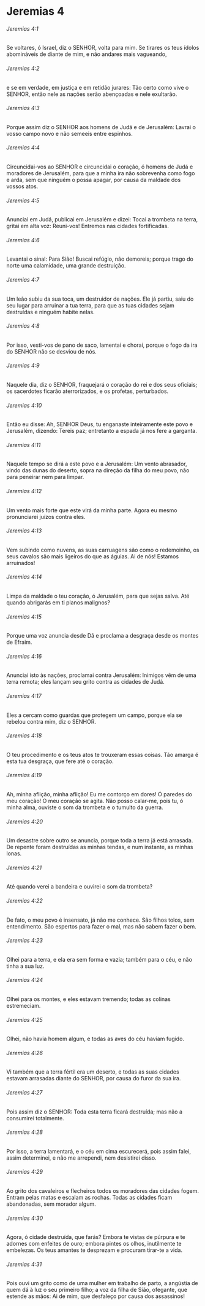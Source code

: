 # Jeremias 4

###### Jeremias 4:1

Se voltares, ó Israel, diz o SENHOR, volta para mim. Se tirares os teus ídolos abomináveis de diante de mim, e não andares mais vagueando,

###### Jeremias 4:2

e se em verdade, em justiça e em retidão jurares: Tão certo como vive o SENHOR, então nele as nações serão abençoadas e nele exultarão.

###### Jeremias 4:3

Porque assim diz o SENHOR aos homens de Judá e de Jerusalém: Lavrai o vosso campo novo e não semeeis entre espinhos.

###### Jeremias 4:4

Circuncidai-vos ao SENHOR e circuncidai o coração, ó homens de Judá e moradores de Jerusalém, para que a minha ira não sobrevenha como fogo e arda, sem que ninguém o possa apagar, por causa da maldade dos vossos atos.

###### Jeremias 4:5

Anunciai em Judá, publicai em Jerusalém e dizei: Tocai a trombeta na terra, gritai em alta voz: Reuni-vos! Entremos nas cidades fortificadas.

###### Jeremias 4:6

Levantai o sinal: Para Sião! Buscai refúgio, não demoreis; porque trago do norte uma calamidade, uma grande destruição.

###### Jeremias 4:7

Um leão subiu da sua toca, um destruidor de nações. Ele já partiu, saiu do seu lugar para arruinar a tua terra, para que as tuas cidades sejam destruídas e ninguém habite nelas.

###### Jeremias 4:8

Por isso, vesti-vos de pano de saco, lamentai e chorai, porque o fogo da ira do SENHOR não se desviou de nós.

###### Jeremias 4:9

Naquele dia, diz o SENHOR, fraquejará o coração do rei e dos seus oficiais; os sacerdotes ficarão aterrorizados, e os profetas, perturbados.

###### Jeremias 4:10

Então eu disse: Ah, SENHOR Deus, tu enganaste inteiramente este povo e Jerusalém, dizendo: Tereis paz; entretanto a espada já nos fere a garganta.

###### Jeremias 4:11

Naquele tempo se dirá a este povo e a Jerusalém: Um vento abrasador, vindo das dunas do deserto, sopra na direção da filha do meu povo, não para peneirar nem para limpar.

###### Jeremias 4:12

Um vento mais forte que este virá da minha parte. Agora eu mesmo pronunciarei juízos contra eles.

###### Jeremias 4:13

Vem subindo como nuvens, as suas carruagens são como o redemoinho, os seus cavalos são mais ligeiros do que as águias. Ai de nós! Estamos arruinados!

###### Jeremias 4:14

Limpa da maldade o teu coração, ó Jerusalém, para que sejas salva. Até quando abrigarás em ti planos malignos?

###### Jeremias 4:15

Porque uma voz anuncia desde Dã e proclama a desgraça desde os montes de Efraim.

###### Jeremias 4:16

Anunciai isto às nações, proclamai contra Jerusalém: Inimigos vêm de uma terra remota; eles lançam seu grito contra as cidades de Judá.

###### Jeremias 4:17

Eles a cercam como guardas que protegem um campo, porque ela se rebelou contra mim, diz o SENHOR.

###### Jeremias 4:18

O teu procedimento e os teus atos te trouxeram essas coisas. Tão amarga é esta tua desgraça, que fere até o coração.

###### Jeremias 4:19

Ah, minha aflição, minha aflição! Eu me contorço em dores! Ó paredes do meu coração! O meu coração se agita. Não posso calar-me, pois tu, ó minha alma, ouviste o som da trombeta e o tumulto da guerra.

###### Jeremias 4:20

Um desastre sobre outro se anuncia, porque toda a terra já está arrasada. De repente foram destruídas as minhas tendas, e num instante, as minhas lonas.

###### Jeremias 4:21

Até quando verei a bandeira e ouvirei o som da trombeta?

###### Jeremias 4:22

De fato, o meu povo é insensato, já não me conhece. São filhos tolos, sem entendimento. São espertos para fazer o mal, mas não sabem fazer o bem.

###### Jeremias 4:23

Olhei para a terra, e ela era sem forma e vazia; também para o céu, e não tinha a sua luz.

###### Jeremias 4:24

Olhei para os montes, e eles estavam tremendo; todas as colinas estremeciam.

###### Jeremias 4:25

Olhei, não havia homem algum, e todas as aves do céu haviam fugido.

###### Jeremias 4:26

Vi também que a terra fértil era um deserto, e todas as suas cidades estavam arrasadas diante do SENHOR, por causa do furor da sua ira.

###### Jeremias 4:27

Pois assim diz o SENHOR: Toda esta terra ficará destruída; mas não a consumirei totalmente.

###### Jeremias 4:28

Por isso, a terra lamentará, e o céu em cima escurecerá, pois assim falei, assim determinei, e não me arrependi, nem desistirei disso.

###### Jeremias 4:29

Ao grito dos cavaleiros e flecheiros todos os moradores das cidades fogem. Entram pelas matas e escalam as rochas. Todas as cidades ficam abandonadas, sem morador algum.

###### Jeremias 4:30

Agora, ó cidade destruída, que farás? Embora te vistas de púrpura e te adornes com enfeites de ouro; embora pintes os olhos, inutilmente te embelezas. Os teus amantes te desprezam e procuram tirar-te a vida.

###### Jeremias 4:31

Pois ouvi um grito como de uma mulher em trabalho de parto, a angústia de quem dá à luz o seu primeiro filho; a voz da filha de Sião, ofegante, que estende as mãos: Ai de mim, que desfaleço por causa dos assassinos!

